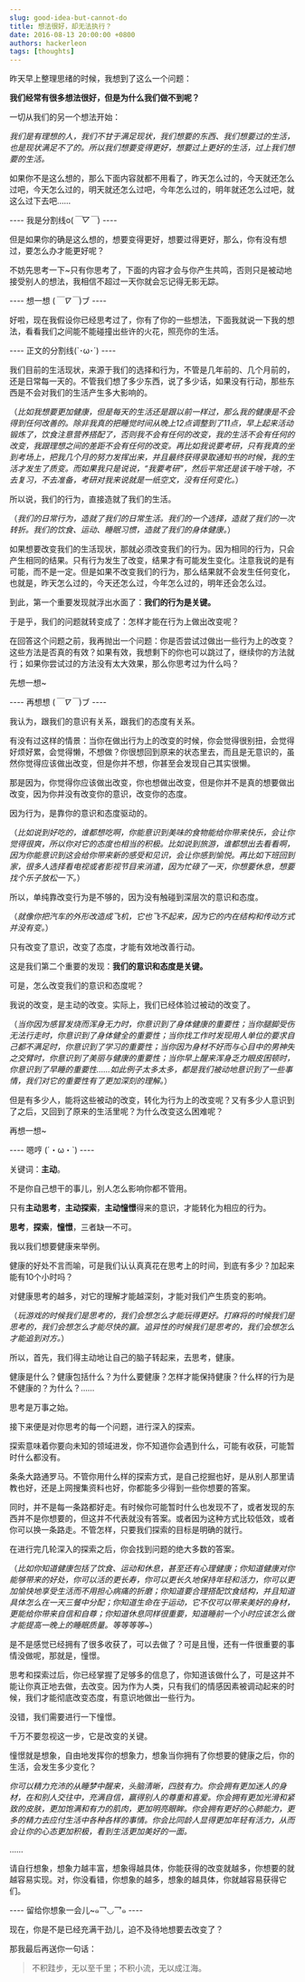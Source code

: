 ```yaml
---
slug: good-idea-but-cannot-do
title: 想法很好，却无法执行？
date: 2016-08-13 20:00:00 +0800
authors: hackerleon
tags: [thoughts]
---
```


昨天早上整理思绪的时候，我想到了这么一个问题：

**我们经常有很多想法很好，但是为什么我们做不到呢？**

<!--truncate-->

一切从我们的另一个想法开始：

*我们是有理想的人，我们不甘于满足现状，我们想要的东西、我们想要过的生活，也是现状满足不了的。所以我们想要变得更好，想要过上更好的生活，过上我们想要的生活。*

如果你不是这么想的，那么下面内容就都不用看了，昨天怎么过的，今天就还怎么过吧，今天怎么过的，明天就还怎么过吧，今年怎么过的，明年就还怎么过吧，就这么过下去吧……

---- 我是分割线o(*￣▽￣*) ----

但是如果你的确是这么想的，想要变得更好，想要过得更好，那么，你有没有想过，要怎么办才能更好呢？

不妨先思考一下~只有你思考了，下面的内容才会与你产生共鸣，否则只是被动地接受别人的想法，我相信不超过一天你就会忘记得无影无踪。

---- 想一想 (*￣∇￣*)ブ ----

好啦，现在我假设你已经思考过了，你有了你的一些想法，下面我就说一下我的想法，看看我们之间能不能碰撞出些许的火花，照亮你的生活。

---- 正文的分割线(`･ω･´) ----

我们目前的生活现状，来源于我们的选择和行为，不管是几年前的、几个月前的，还是日常每一天的。不管我们想了多少东西，说了多少话，如果没有行动，那些东西是不会对我们的生活产生多大影响的。

（*比如我想要更加健康，但是每天的生活还是跟以前一样过，那么我的健康是不会得到任何改善的。除非我真的把睡觉时间从晚上12点调整到了11点，早上起来活动锻炼了，饮食注意营养搭配了，否则我不会有任何的改变，我的生活不会有任何的改变，我跟理想之间的差距不会有任何的改变。再比如我说要考研，只有我真的坐到考场上，把我几个月的努力发挥出来，并且最终获得录取通知书的时候，我的生活才发生了质变。而如果我只是说说，“我要考研”，然后平常还是该干啥干啥，不去复习，不去准备，考研对我来说就是一纸空文，没有任何变化。*）

所以说，我们的行为，直接造就了我们的生活。

（*我们的日常行为，造就了我们的日常生活。我们的一个选择，造就了我们的一次转折。我们的饮食、运动、睡眠习惯，造就了我们的身体健康。*）

如果想要改变我们的生活现状，那就必须改变我们的行为。因为相同的行为，只会产生相同的结果。只有行为发生了改变，结果才有可能发生变化。注意我说的是有可能，而不是一定。但是如果不改变我们的行为，那么结果就不会发生任何变化，也就是，昨天怎么过的，今天还怎么过，今年怎么过的，明年还会怎么过。

到此，第一个重要发现就浮出水面了：**我们的行为是关键。**

于是乎，我们的问题就转变成了：怎样才能在行为上做出改变呢？

在回答这个问题之前，我再抛出一个问题：你是否尝试过做出一些行为上的改变？这些方法是否真的有效？如果有效，我想剩下的你也可以跳过了，继续你的方法就行；如果你尝试过的方法没有太大效果，那么你思考过为什么吗？

先想一想~

---- 再想想 (*￣∇￣*)ブ ----

我认为，跟我们的意识有关系，跟我们的态度有关系。

有没有过这样的情景：当你在做出行为上的改变的时候，你会觉得很别扭，会觉得好烦好累，会觉得懒，不想做？你很想回到原来的状态里去，而且是无意识的，虽然你觉得应该做出改变，但是你并不想，你甚至会发现自己其实很懒。

那是因为，你觉得你应该做出改变，你也想做出改变，但是你并不是真的想要做出改变，因为你并没有改变你的意识，改变你的态度。

因为行为，是靠你的意识和态度驱动的。

（*比如说到好吃的，谁都想吃啊，你能意识到美味的食物能给你带来快乐，会让你觉得很爽，所以你对它的态度也相当的积极。比如说到旅游，谁都想出去看看啊，因为你能意识到这会给你带来新的感受和见识，会让你感到愉悦。再比如下班回到家，很多人选择看电视或者影视节目来消遣，因为忙碌了一天，你想要休息，想要找个乐子放松一下。*）

所以，单纯靠改变行为是不够的，因为没有触碰到深层次的意识和态度。

（*就像你把汽车的外形改造成飞机，它也飞不起来，因为它的内在结构和传动方式并没有变。*）

只有改变了意识，改变了态度，才能有效地改善行动。

这是我们第二个重要的发现：**我们的意识和态度是关键。**

可是，怎么改变我们的意识和态度呢？

我说的改变，是主动的改变。实际上，我们已经体验过被动的改变了。

（*当你因为感冒发烧而浑身无力时，你意识到了身体健康的重要性；当你腿脚受伤无法行走时，你意识到了身体健全的重要性；当你找工作时发现用人单位的要求自己都不满足时，你意识到了学习的重要性；当你因为身材不好而与心目中的男神失之交臂时，你意识到了美丽与健康的重要性；当你早上醒来浑身乏力眼皮困顿时，你意识到了早睡的重要性……如此例子太多太多，都是我们被动地意识到了一些事情，我们对它的重要性有了更加深刻的理解。*）

但是有多少人，能将这些被动的改变，转化为行为上的改变呢？又有多少人意识到了之后，又回到了原来的生活里呢？为什么改变这么困难呢？

再想一想~

---- 嗯哼 (´・ω・`)  ----

关键词：**主动**。

不是你自己想干的事儿，别人怎么影响你都不管用。

只有**主动思考**，**主动探索**，**主动憧憬**得来的意识，才能转化为相应的行为。

**思考**，**探索**，**憧憬**，三者缺一不可。

我以我们想要健康来举例。

健康的好处不言而喻，可是我们认认真真花在思考上的时间，到底有多少？加起来能有10个小时吗？

对健康思考的越多，对它的理解才能越深刻，才能对我们产生质变的影响。

（*玩游戏的时候我们是思考的，我们会想怎么才能玩得更好。打麻将的时候我们是思考的，我们会想怎么才能尽快的赢。追异性的时候我们是思考的，我们会想怎么才能追到对方。*）

所以，首先，我们得主动地让自己的脑子转起来，去思考，健康。

健康是什么？健康包括什么？为什么要健康？怎样才能保持健康？什么样的行为是不健康的？为什么？……

思考是万事之始。

接下来便是对你思考的每一个问题，进行深入的探索。

探索意味着你要向未知的领域进发，你不知道你会遇到什么，可能有收获，可能暂时什么都没有。

条条大路通罗马。不管你用什么样的探索方式，是自己挖掘也好，是从别人那里请教也好，还是上网搜集资料也好，你都能多少得到一些你想要的答案。

同时，并不是每一条路都好走。有时候你可能暂时什么也发现不了，或者发现的东西并不是你想要的，但这并不代表就没有答案。或者因为这种方式比较低效，或者你可以换一条路走。不管怎样，只要我们探索的目标是明确的就行。

在进行完几轮深入的探索之后，你会找到问题的绝大多数的答案。

（*比如你知道健康包括了饮食、运动和休息，甚至还有心理健康；你知道健康对你能够带来的好处，你可以活的更长寿，你可以更长久地保持年轻和活力，你可以更加愉快地享受生活而不用担心病痛的折磨；你知道要合理搭配饮食结构，并且知道具体怎么在一天三餐中分配；你知道生命在于运动，它不仅可以带来美好的身材，更能给你带来自信和自尊；你知道休息同样很重要，知道睡前一个小时应该怎么做才能提高一晚上的睡眠质量。等等等等~*）

是不是感觉已经拥有了很多收获了，可以去做了？可是且慢，还有一件很重要的事情没做呢，那就是，憧憬。

思考和探索过后，你已经掌握了足够多的信息了，你知道该做什么了，可是这并不能让你真正地去做，去改变。因为作为人类，只有我们的情感因素被调动起来的时候，我们才能彻底改变态度，有意识地做出一些行为。

没错，我们需要进行一下憧憬。

千万不要忽视这一步，它是改变的关键。

憧憬就是想象，自由地发挥你的想象力，想象当你拥有了你想要的健康之后，你的生活，会发生多少变化？

*你可以精力充沛的从睡梦中醒来，头脑清晰，四肢有力。你会拥有更加迷人的身材，在和别人交往中，充满自信，赢得别人的尊重和喜爱。你会拥有更加光滑和紧致的皮肤，更加饱满和有力的肌肉，更加明亮眼眸。你会拥有更好的心肺能力，更多的精力去应付生活中各种各样的事情。你会比同龄人显得更加年轻有活力，从而会让你的心态更加积极，看到生活更加美好的一面。*

……

请自行想象，想象力越丰富，想象得越具体，你能获得的改变就越多，你想要的就越容易实现。对，你没看错，你想象的越多，想象的越具体，你就越容易获得它们。

---- 留给你想象一会儿~๑乛◡乛๑  ----

现在，你是不是已经充满干劲儿，迫不及待地想要去改变了？

那我最后再送你一句话：

> 不积跬步，无以至千里；不积小流，无以成江海。
